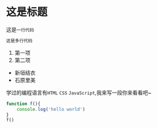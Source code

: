 # 这是标题

这是`一行代码`

```javascript
这是多行代码
```

1. 第一项
2. 第二项
   
* 新垣结衣
* 石原里美
  
学过的编程语言有`HTML` `CSS` `JavaScript`,我来写一段你来看看吧~
```javascript
function f(){
    console.log('hello world')
}
f()
```